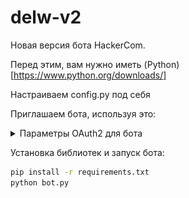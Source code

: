 # delw-v2
Новая версия бота HackerCom.


Перед этим, вам нужно иметь (Python)[https://www.python.org/downloads/]

Настраиваем config.py под себя

Приглашаем бота, используя это:

<details>
  <summary>Параметры OAuth2 для бота</summary>
  <img alt="Параметры" src="images/oauth2.png"/>
</details>


Установка библиотек и запуск бота:
  ```cmd
  pip install -r requirements.txt
  python bot.py
  ```
